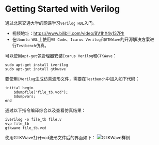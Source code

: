 # Getting Started with Verilog
通过北京交通大学的网课学习`Verilog HDL`入门。  
+ 视频地址：https://www.bilibili.com/video/BV1hX4y137Ph
+ 在`Ubuntu WSL`上使用`VS Code`、`Icarus Verilog`和`GTKWave`的开源解决方案进行`Testbench`仿真。


可以使用`apt-get`包管理器安装`Icarus Verilog`和`GTKWave`：
```
sudo apt-get install iverilog
sudo apt-get install gtkwave
```


要使用`IVerilog`生成仿真波形文件，需要在`Testbench`中加入如下代码：
```
initial begin
    $dumpfile("file_tb.vcd");
    $dumpvars;
end
```


通过以下指令编译综合以及查看仿真结果：
```
iverilog -o file_tb file.v
vvp file_tb
gtkwave file_tb.vcd
```


使用GTKWave打开vcd波形文件后的界面如下：
![GTKWave样例](https://ghproxy.futils.com/https://github.com/LYB926/Getting_Started_with_Verilog/blob/main/Lesson7/tri_gen_wave.png "GTKWave样例")